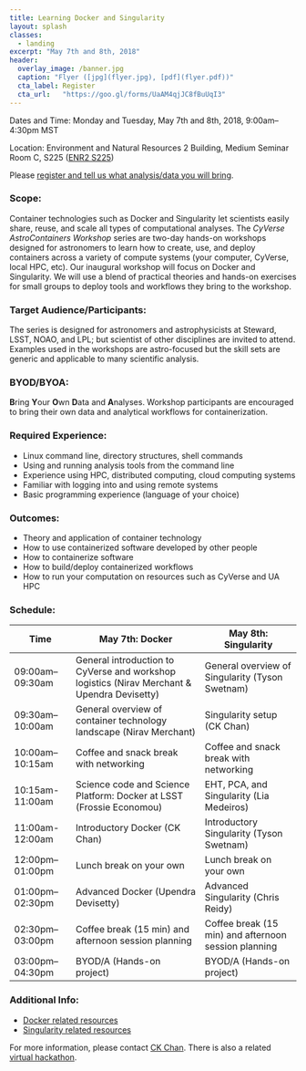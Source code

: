 ```yaml
---
title: Learning Docker and Singularity
layout: splash
classes:
  - landing
excerpt: "May 7th and 8th, 2018"
header:
  overlay_image: /banner.jpg
  caption: "Flyer ([jpg](flyer.jpg), [pdf](flyer.pdf))"
  cta_label: Register
  cta_url:   "https://goo.gl/forms/UaAM4qjJC8fBuUqI3"
---
```


Dates and Time: Monday and Tuesday, May 7th and 8th, 2018, 9:00am–4:30pm MST

Location: Environment and Natural Resources 2 Building, Medium Seminar Room C, S225 ([ENR2 S225](http://www.environment.arizona.edu/ie-meeting-room/medium-seminar-room-c-s225))

Please [register and tell us what analysis/data you will bring](https://goo.gl/forms/UaAM4qjJC8fBuUqI3).

### Scope:

Container technologies such as Docker and Singularity let scientists easily share, reuse, and scale all types of computational analyses.  The *CyVerse AstroContainers Workshop* series are two-day hands-on workshops designed for astronomers to learn how to create, use, and deploy containers across a variety of compute systems (your computer, CyVerse, local HPC, etc).  Our inaugural workshop will focus on Docker and Singularity.  We will use a blend of practical theories and hands-on exercises for small groups to deploy tools and workflows they bring to the workshop.

### Target Audience/Participants:

The series is designed for astronomers and astrophysicists at Steward, LSST, NOAO, and LPL; but scientist of other disciplines are invited to attend.  Examples used in the workshops are astro-focused but the skill sets are generic and applicable to many scientific analysis.

### BYOD/BYOA:

**B**ring **Y**our **O**wn **D**ata and **A**nalyses.  Workshop participants are encouraged to bring their own data and analytical workflows for containerization.

### Required Experience:

- Linux command line, directory structures, shell commands
- Using and running analysis tools from the command line
- Experience using HPC, distributed computing, cloud computing systems
- Familiar with logging into and using remote systems
- Basic programming experience (language of your choice)

### Outcomes:

- Theory and application of container technology
- How to use containerized software developed by other people
- How to containerize software
- How to build/deploy containerized workflows
- How to run your computation on resources such as CyVerse and UA HPC

### Schedule:

Time            | May 7th: Docker                                                                             | May 8th: Singularity
--------------- | ------------------------------------------------------------------------------------------- | -----------------------------------------------
09:00am–09:30am | General introduction to CyVerse and workshop logistics (Nirav Merchant & Upendra Devisetty) | General overview of Singularity (Tyson Swetnam)
09:30am–10:00am | General overview of container technology landscape (Nirav Merchant)                         | Singularity setup (CK Chan)
10:00am–10:15am | Coffee and snack break with networking                                                      | Coffee and snack break with networking
10:15am-11:00am | Science code and Science Platform: Docker at LSST (Frossie Economou)                        | EHT, PCA, and Singularity (Lia Medeiros)
11:00am-12:00am | Introductory Docker (CK Chan)                                                               | Introductory Singularity (Tyson Swetnam)
12:00pm–01:00pm | Lunch break on your own                                                                     | Lunch break on your own
01:00pm–02:30pm | Advanced Docker (Upendra Devisetty)                                                         | Advanced Singularity (Chris Reidy)
02:30pm–03:00pm | Coffee break (15 min) and afternoon session planning                                        | Coffee break (15 min) and afternoon session planning
03:00pm–04:30pm | BYOD/A (Hands-on project)                                                                   | BYOD/A (Hands-on project)

### Additional Info:

- [Docker related resources](https://cyverse-container-camp-workshop-2018.readthedocs-hosted.com/en/latest/useful_resources/usefulresources_docker.html)
- [Singularity related resources](https://cyverse-container-camp-workshop-2018.readthedocs-hosted.com/en/latest/useful_resources/usefulresources_singularity.html)

For more information, please contact [CK Chan](mailto:chanc@email.arizona.edu).  There is also a related [virtual hackathon](https://astrocontainers.github.io/2018-04-hackathon).
